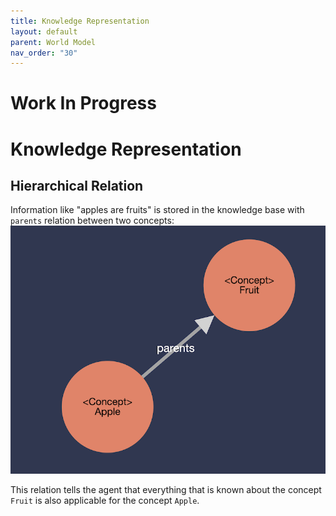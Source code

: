 ```yaml
---
title: Knowledge Representation
layout: default
parent: World Model
nav_order: "30"
---
```

# Work In Progress

# Knowledge Representation

## Hierarchical Relation
Information like "apples are fruits" is stored in the knowledge base with `parents` relation between two concepts:
![](../../assets/images/img1.png)

This relation tells the agent that everything that is known about the concept `Fruit` is also applicable for the concept `Apple`.
